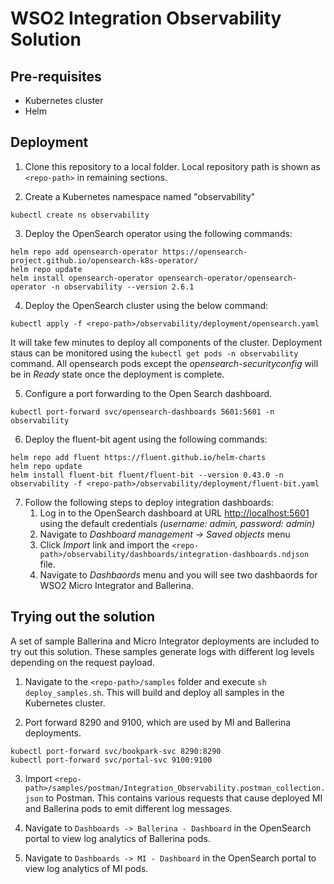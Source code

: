 # WSO2 Integration Observability Solution

## Pre-requisites
- Kubernetes cluster
- Helm

## Deployment

1. Clone this repository to a local folder. Local repository path is shown as `<repo-path>` in remaining sections.

2. Create a Kubernetes namespace named "observability"
```
kubectl create ns observability
```

3. Deploy the OpenSearch operator using the following commands:
```
helm repo add opensearch-operator https://opensearch-project.github.io/opensearch-k8s-operator/
helm repo update
helm install opensearch-operator opensearch-operator/opensearch-operator -n observability --version 2.6.1
```

4. Deploy the OpenSearch cluster using the below command: 
```
kubectl apply -f <repo-path>/observability/deployment/opensearch.yaml
``` 
It will take few minutes to deploy all components of the cluster. Deployment staus can be monitored using the `kubectl get pods -n observability` command. All opensearch pods except the *opensearch-securityconfig* will be in *Ready* state once the deployment is complete.

5. Configure a port forwarding to the Open Search dashboard.
```
kubectl port-forward svc/opensearch-dashboards 5601:5601 -n observability
```

6. Deploy the fluent-bit agent using the following commands:
```
helm repo add fluent https://fluent.github.io/helm-charts
helm repo update
helm install fluent-bit fluent/fluent-bit --version 0.43.0 -n observability -f <repo-path>/observability/deployment/fluent-bit.yaml
```

7. Follow the following steps to deploy integration dashboards:
    1. Log in to the OpenSearch dashboard at URL [http://localhost:5601](http://localhost:5601) using the default credentials *(username: admin, password: admin)*
    2. Navigate to *Dashboard management -> Saved objects* menu
    3. Click *Import* link and import the `<repo-path>/observability/dashboards/integration-dashboards.ndjson` file.
    4. Navigate to *Dashbaords* menu and you will see two dashbaords for WSO2 Micro Integrator and Ballerina.

## Trying out the solution

A set of sample Ballerina and Micro Integrator deployments are included to try out this solution. These samples generate logs with different log levels depending on the request payload.

1. Navigate to the `<repo-path>/samples` folder and execute `sh deploy_samples.sh`. This will build and deploy all samples in the Kubernetes cluster.

2. Port forward 8290 and 9100, which are used by MI and Ballerina deployments.
```
kubectl port-forward svc/bookpark-svc 8290:8290
kubectl port-forward svc/portal-svc 9100:9100
```

3. Import `<repo-path>/samples/postman/Integration_Observability.postman_collection.json` to Postman. This contains various requests that cause deployed MI and Ballerina pods to emit different log messages.

4. Navigate to `Dashboards -> Ballerina - Dashboard` in the OpenSearch portal to view log analytics of Ballerina pods.

5. Navigate to `Dashboards -> MI - Dashboard` in the OpenSearch portal to view log analytics of MI pods.

